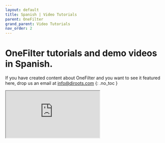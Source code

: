 ```yaml
---
layout: default
title: Spanish | Video Tutorials
parent: OneFilter
grand_parent: Video Tutorials
nav_order: 2
---
```


# OneFilter tutorials and demo videos in Spanish.
If you have created content about OneFilter and you want to see it featured here, drop us an email at info@diroots.com
{: .no_toc }

 <div class="di-iframe-container">
  <iframe
  title="Filtrar, seleccionar y colorear elementos en Revit | Mejores plugins Revit |BIMdesign Consulting"
  class="di-responsive-iframe" 
  src="https://www.youtube.com/embed/V4jX0XVmkdw">
  </iframe>
</div>